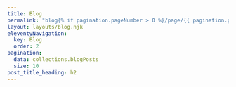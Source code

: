 ```yaml
---
title: Blog
permalink: "blog{% if pagination.pageNumber > 0 %}/page/{{ pagination.pageNumber + 1 }}{% endif %}/index.html"
layout: layouts/blog.njk
eleventyNavigation:
  key: Blog
  order: 2
pagination:
  data: collections.blogPosts
  size: 10
post_title_heading: h2
---
```

